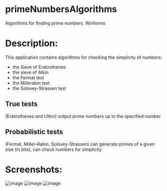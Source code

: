 # primeNumbersAlgorithms
Algorithms for finding prime numbers. Winforms
# Description:
This application contains algorithms for checking the simplicity of numbers: 
- the Sieve of Eratosthenes 
- the sieve of Atkin
- the Fermat test
- the Millerabin test
- the Solovey-Strassen test
## True tests 
(Eratosthenes and Utkin) output prime numbers up to the specified number
## Probabilistic tests 
(Fermat, Miller-Rabin, Solovey-Strassen) can generate primes of a given size (in bits),
can check numbers for simplicity
# Screenshots:
![image](https://user-images.githubusercontent.com/95645162/217777853-f5e62b3b-8080-450c-bdfb-f1cb7cfd8ce0.png)
![image](https://user-images.githubusercontent.com/95645162/217778003-f3d491f4-3735-4acb-9be1-d475cb1422a2.png)
![image](https://user-images.githubusercontent.com/95645162/217778163-00f7a168-e9cc-4b88-bc8e-9b3d6895f4a6.png)
